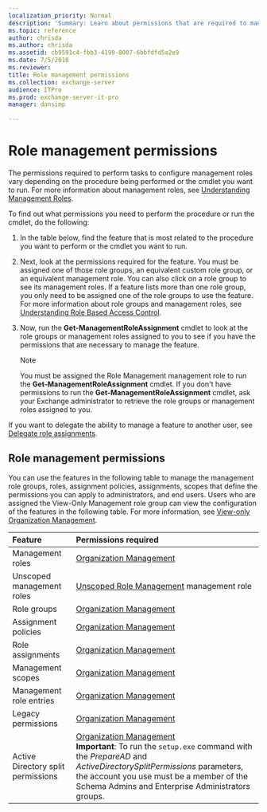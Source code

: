 ```yaml
---
localization_priority: Normal
description: 'Summary: Learn about permissions that are required to manage role management in Exchange Server 2016 and Exchange Server 2019.'
ms.topic: reference
author: chrisda
ms.author: chrisda
ms.assetid: cb9591c4-fbb3-4199-8007-6bbfdfd5a2e9
ms.date: 7/5/2018
ms.reviewer: 
title: Role management permissions
ms.collection: exchange-server
audience: ITPro
ms.prod: exchange-server-it-pro
manager: dansimp

---
```


# Role management permissions

The permissions required to perform tasks to configure management roles vary depending on the procedure being performed or the cmdlet you want to run. For more information about management roles, see [Understanding Management Roles](http://technet.microsoft.com/library/887b0a64-84b1-4b8c-9547-e456ea6f5dbd.aspx).

To find out what permissions you need to perform the procedure or run the cmdlet, do the following:

1. In the table below, find the feature that is most related to the procedure you want to perform or the cmdlet you want to run.

2. Next, look at the permissions required for the feature. You must be assigned one of those role groups, an equivalent custom role group, or an equivalent management role. You can also click on a role group to see its management roles. If a feature lists more than one role group, you only need to be assigned one of the role groups to use the feature. For more information about role groups and management roles, see [Understanding Role Based Access Control](https://technet.microsoft.com/library/dd298183.aspx).

3. Now, run the **Get-ManagementRoleAssignment** cmdlet to look at the role groups or management roles assigned to you to see if you have the permissions that are necessary to manage the feature.

    > [!NOTE]
    > You must be assigned the Role Management management role to run the **Get-ManagementRoleAssignment** cmdlet. If you don't have permissions to run the **Get-ManagementRoleAssignment** cmdlet, ask your Exchange administrator to retrieve the role groups or management roles assigned to you.

If you want to delegate the ability to manage a feature to another user, see [Delegate role assignments](https://technet.microsoft.com/library/dd351237.aspx).

## Role management permissions

You can use the features in the following table to manage the management role groups, roles, assignment policies, assignments, scopes that define the permissions you can apply to administrators, and end users. Users who are assigned the View-Only Management role group can view the configuration of the features in the following table. For more information, see [View-only Organization Management](https://technet.microsoft.com/library/dd351130.aspx).

|**Feature**|**Permissions required**|
|:-----|:-----|
|Management roles|[Organization Management](http://technet.microsoft.com/library/0bfd21c1-86ac-4369-86b7-aeba386741c8.aspx)|
|Unscoped management roles|[Unscoped Role Management](http://technet.microsoft.com/library/d11eb843-64c9-4968-bfd5-9a8d94903058.aspx) management role|
|Role groups|[Organization Management](http://technet.microsoft.com/library/0bfd21c1-86ac-4369-86b7-aeba386741c8.aspx)|
|Assignment policies|[Organization Management](http://technet.microsoft.com/library/0bfd21c1-86ac-4369-86b7-aeba386741c8.aspx)|
|Role assignments|[Organization Management](http://technet.microsoft.com/library/0bfd21c1-86ac-4369-86b7-aeba386741c8.aspx)|
|Management scopes|[Organization Management](http://technet.microsoft.com/library/0bfd21c1-86ac-4369-86b7-aeba386741c8.aspx)|
|Management role entries|[Organization Management](http://technet.microsoft.com/library/0bfd21c1-86ac-4369-86b7-aeba386741c8.aspx)|
|Legacy permissions|[Organization Management](http://technet.microsoft.com/library/0bfd21c1-86ac-4369-86b7-aeba386741c8.aspx)|
|Active Directory split permissions|[Organization Management](http://technet.microsoft.com/library/0bfd21c1-86ac-4369-86b7-aeba386741c8.aspx) <br/> **Important**: To run the `setup.exe` command with the _PrepareAD_ and _ActiveDirectorySplitPermissions_ parameters, the account you use must be a member of the Schema Admins and Enterprise Administrators groups.|



